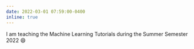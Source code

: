 ```yaml
---
date: 2022-03-01 07:59:00-0400
inline: true
---
```


I am teaching the Machine Learning Tutorials during the Summer Semester 2022 :smile:
